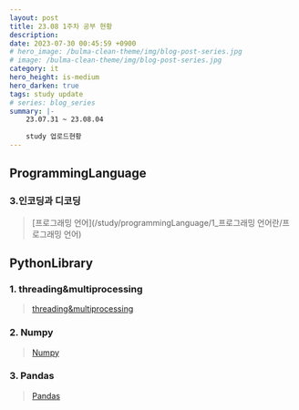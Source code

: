 ```yaml
---
layout: post
title: 23.08 1주차 공부 현황
description: 
date: 2023-07-30 00:45:59 +0900
# hero_image: /bulma-clean-theme/img/blog-post-series.jpg
# image: /bulma-clean-theme/img/blog-post-series.jpg
category: it
hero_height: is-medium
hero_darken: true
tags: study update
# series: blog_series
summary: |-
    23.07.31 ~ 23.08.04
    
    study 업로드현황
---
```

## ProgrammingLanguage

### 3.인코딩과 디코딩
> [프로그래밍 언어](/study/programmingLanguage/1_프로그래밍 언어란/프로그래밍 언어) 

## PythonLibrary

### 1. threading&multiprocessing
> [threading&multiprocessing](/study/pythonLibrary/1_threading&multiprocessing)  

### 2. Numpy
> [Numpy](/study/pythonLibrary/2_Numpy)  

### 3. Pandas
> [Pandas](/study/pythonLibrary/3_Pandas)  
